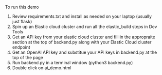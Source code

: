 To run this demo
1. Review requirements.txt and install as needed on your laptop (usually just flask)
2. Spin up an Elastic cloud cluster and run all the elastic_build steps in Dev Tools
4. Get an API key from your elastic cloud cluster and fill in the appropraite section at the top of backend.py along with your Elastic Cloud cluster endpoint
5. Get an OpenAI API key and substitue your API keys in backend.py at the top of the page
8. Run backend.py in a terminal window (python3 backend.py)
9. Double click on ai_demo.html
